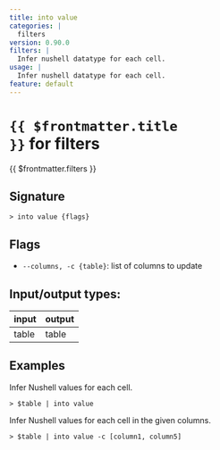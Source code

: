 ```yaml
---
title: into value
categories: |
  filters
version: 0.90.0
filters: |
  Infer nushell datatype for each cell.
usage: |
  Infer nushell datatype for each cell.
feature: default
---
```


<!-- This file is automatically generated. Please edit the command in https://github.com/nushell/nushell instead. -->

# <code>{{ $frontmatter.title }}</code> for filters

<div class='command-title'>{{ $frontmatter.filters }}</div>

## Signature

`> into value {flags} `

## Flags

- `--columns, -c {table}`: list of columns to update

## Input/output types:

| input | output |
| ----- | ------ |
| table | table  |

## Examples

Infer Nushell values for each cell.

```nushell
> $table | into value

```

Infer Nushell values for each cell in the given columns.

```nushell
> $table | into value -c [column1, column5]

```
